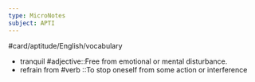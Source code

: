 ```yaml
---
type: MicroNotes
subject: APTI
---
```

#card/aptitude/English/vocabulary
- tranquil #adjective::Free from emotional or mental disturbance. <!--SR:!2023-11-03,2,230-->
- refrain from #verb ::To stop oneself from some action or interference <!--SR:!2023-11-10,16,290-->